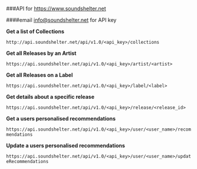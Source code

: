 ###API for https://www.soundshelter.net

####email info@soundshelter.net for API key

__Get a list of Collections__

`http://api.soundshelter.net/api/v1.0/<api_key>/collections`

__Get all Releases by an Artist__

`https://api.soundshelter.net/api/v1.0/<api_key>/artist/<artist>`

__Get all Releases on a Label__

`https://api.soundshelter.net/api/v1.0/<api_key>/label/<label>`

__Get details about a specific release__

`https://api.soundshelter.net/api/v1.0/<api_key>/release/<release_id>`

__Get a users personalised recommendations__

`https://api.soundshelter.net/api/v1.0/<api_key>/user/<user_name>/recommendations`

__Update a users personalised recommendations__

`https://api.soundshelter.net/api/v1.0/<api_key>/user/<user_name>/updateRecommendations`


